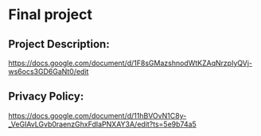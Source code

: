 # Final project
## Project Description:
https://docs.google.com/document/d/1F8sGMazshnodWtKZAqNrzpIyQVj-ws6ocs3GD6GaNt0/edit
## Privacy Policy:
https://docs.google.com/document/d/11hBVOvN1C8y-_VeGIAvLGvb0raenzGhxFdIaPNXAY3A/edit?ts=5e9b74a5
